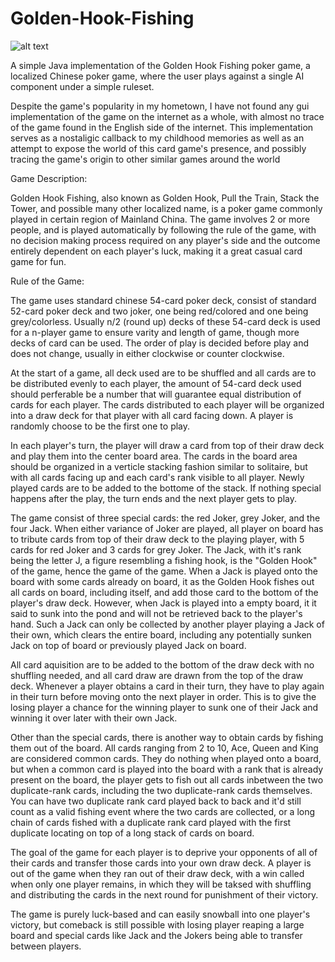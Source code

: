 # Golden-Hook-Fishing

![alt text](https://www.google.com/url?sa=i&url=https%3A%2F%2Fwww.dreamstime.com%2Fphotos-images%2Ffour-jacks.html&psig=AOvVaw32cFptjAczJ657YKyzvl07&ust=1625273638694000&source=images&cd=vfe&ved=0CAoQjRxqFwoTCJC1t6GWw_ECFQAAAAAdAAAAABAD)


A simple Java implementation of the Golden Hook Fishing poker game, a localized Chinese poker game, where the user plays against a single AI component under a simple ruleset. 

Despite the game's popularity in my hometown, I have not found any gui implementation of the game on the internet as a whole, with almost no trace of the game found in the English side of the internet. This implementation serves as a nostaligic callback to my childhood memories as well as an attempt to expose the world of this card game's presence, and possibly tracing the game's origin to other similar games around the world


Game Description:

Golden Hook Fishing, also known as Golden Hook, Pull the Train, Stack the Tower, and possible many other localized name, is a poker game commonly played in certain region of Mainland China. The game involves 2 or more people, and is played automatically by following the rule of the game, with no decision making process required on any player's side and the outcome entirely dependent on each player's luck, making it a great casual card game for fun. 


Rule of the Game:

The game uses standard chinese 54-card poker deck, consist of standard 52-card poker deck and two joker, one being red/colored and one being grey/colorless. Usually n/2 (round up) decks of these 54-card deck is used for a n-player game to ensure varity and length of game, though more decks of card can be used. The order of play is decided before play and does not change, usually in either clockwise or counter clockwise.

At the start of a game, all deck used are to be shuffled and all cards are to be distributed evenly to each player, the amount of 54-card deck used should perferable be a number that will guarantee equal distribution of cards for each player. The cards distributed to each player will be organized into a draw deck for that player with all card facing down. A player is randomly choose to be the first one to play. 

In each player's turn, the player will draw a card from top of their draw deck and play them into the center board area. The cards in the board area should be organized in a verticle stacking fashion similar to solitaire, but with all cards facing up and each card's rank visible to all player. Newly played cards are to be added to the bottome of the stack. If nothing special happens after the play, the turn ends and the next player gets to play.

The game consist of three special cards: the red Joker, grey Joker, and the four Jack. When either variance of Joker are played, all player on board has to tribute cards from top of their draw deck to the playing player, with 5 cards for red Joker and 3 cards for grey Joker. The Jack, with it's rank being the letter J, a figure resembling a fishing hook, is the "Golden Hook" of the game, hence the game of the game. When a Jack is played onto the board with some cards already on board, it as the Golden Hook fishes out all cards on board, including itself, and add those card to the bottom of the player's draw deck. However, when Jack is played into a empty board, it it said to sunk into the pond and will not be retrieved back to the player's hand. Such a Jack can only be collected by another player playing a Jack of their own, which clears the entire board, including any potentially sunken Jack on top of board or previously played Jack on board.

All card aquisition are to be added to the bottom of the draw deck with no shuffling needed, and all card draw are drawn from the top of the draw deck. Whenever a player obtains a card in their turn, they have to play again in their turn before moving onto the next player in order. This is to give the losing player a chance for the winning player to sunk one of their Jack and winning it over later with their own Jack.

Other than the special cards, there is another way to obtain cards by fishing them out of the board. All cards ranging from 2 to 10, Ace, Queen and King are considered common cards. They do nothing when played onto a board, but when a common card is played into the board with a rank that is already present on the board, the player gets to fish out all cards inbetween the two duplicate-rank cards, including the two duplicate-rank cards themselves. You can have two duplicate rank card played back to back and it'd still count as a valid fishing event where the two cards are collected, or a long chain of cards fished with a duplicate rank card played with the first duplicate locating on top of a long stack of cards on board.

The goal of the game for each player is to deprive your opponents of all of their cards and transfer those cards into your own draw deck. A player is out of the game when they ran out of their draw deck, with a win called when only one player remains, in which they will be taksed with shuffling and distributing the cards in the next round for punishment of their victory. 

The game is purely luck-based and can easily snowball into one player's victory, but comeback is still possible with losing player reaping a large board and special cards like Jack and the Jokers being able to transfer between players.
